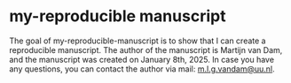 # my-reproducible manuscript

<!-- badges: start -->
<!-- badges: end -->

The goal of my-reproducible-manuscript is to show that I can create a reproducible manuscript. The author of the manuscript is Martijn van Dam, and the manuscript was created on January 8th, 2025. In case you have any questions, you can contact the author via mail: m.l.g.vandam@uu.nl. 

